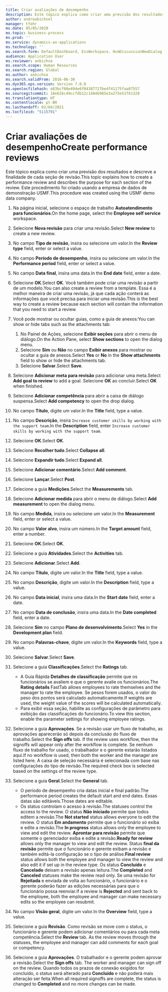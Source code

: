 ```yaml
---
title: Criar avaliações de desempenho
description: Este tópico explica como criar uma previsão dos resultados e descreve a finalidade de cada seção de revisão.
author: andreabichsel
manager: tfehr
ms.date: 05/05/2020
ms.topic: business-process
ms.prod: ''
ms.service: dynamics-ax-applications
ms.technology: ''
ms.search.form: DefaultDashboard, EssWorkspace, HcmDiscussionNewDialog, HcmDiscussion, HcmDiscussionChangeSettings, HcmDiscussionAddGoalDialog, HcmTopicCreate, HcmMeasurementDetailDialog, HcmPerfJournalAdd, HcmEmployeeDevelopmentWorkspace
audience: Application User
ms.reviewer: anbichse
ms.search.scope: Human Resources
ms.search.region: Global
ms.author: anbichse
ms.search.validFrom: 2016-06-30
ms.dyn365.ops.version: Version 7.0.0
ms.openlocfilehash: e83bcf60e494e6f04387727bedf41175faa07557
ms.sourcegitcommit: 18e626c49ccfdb12c1484b985e3a275e51f61320
ms.translationtype: HT
ms.contentlocale: pt-BR
ms.lasthandoff: 02/04/2021
ms.locfileid: "5115791"
---
```

# <a name="create-performance-reviews"></a><span data-ttu-id="fafe9-103">Criar avaliações de desempenho</span><span class="sxs-lookup"><span data-stu-id="fafe9-103">Create performance reviews</span></span>


<span data-ttu-id="fafe9-104">Este tópico explica como criar uma previsão dos resultados e descreve a finalidade de cada seção de revisão.</span><span class="sxs-lookup"><span data-stu-id="fafe9-104">This topic explains how to create a performance review and describes the purpose for each section of the review.</span></span> <span data-ttu-id="fafe9-105">Este procedimento foi criado usando a empresa de dados de demonstração USMF.</span><span class="sxs-lookup"><span data-stu-id="fafe9-105">This procedure was created using the USMF demo data company.</span></span>

1. <span data-ttu-id="fafe9-106">Na página inicial, selecione o espaço de trabalho **Autoatendimento para funcionários**.</span><span class="sxs-lookup"><span data-stu-id="fafe9-106">On the home page, select the **Employee self service** workspace.</span></span>
2. <span data-ttu-id="fafe9-107">Selecione **Nova revisão** para criar uma revisão.</span><span class="sxs-lookup"><span data-stu-id="fafe9-107">Select **New review** to create a new review.</span></span>
3. <span data-ttu-id="fafe9-108">No campo **Tipo de revisão**, insira ou selecione um valor.</span><span class="sxs-lookup"><span data-stu-id="fafe9-108">In the **Review type** field, enter or select a value.</span></span>
4. <span data-ttu-id="fafe9-109">No campo **Período de desempenho**, insira ou selecione um valor.</span><span class="sxs-lookup"><span data-stu-id="fafe9-109">In the **Performance period** field, enter or select a value.</span></span>
5. <span data-ttu-id="fafe9-110">No campo **Data final**, insira uma data.</span><span class="sxs-lookup"><span data-stu-id="fafe9-110">In the **End date** field, enter a date.</span></span>
6. <span data-ttu-id="fafe9-111">Selecione **OK**.</span><span class="sxs-lookup"><span data-stu-id="fafe9-111">Select **OK**.</span></span> <span data-ttu-id="fafe9-112">Você também pode criar uma revisão a partir de um modelo.</span><span class="sxs-lookup"><span data-stu-id="fafe9-112">You can also create a review from a template.</span></span> <span data-ttu-id="fafe9-113">Essa é a melhor maneira de criar uma revisão, já que cada ação conterá as informações que você precisa para iniciar uma revisão.</span><span class="sxs-lookup"><span data-stu-id="fafe9-113">This is the best way to create a review because each section will contain the information that you need to start a review.</span></span>  
7. <span data-ttu-id="fafe9-114">Você pode mostrar ou ocultar guias, como a guia de anexos:</span><span class="sxs-lookup"><span data-stu-id="fafe9-114">You can show or hide tabs such as the attachments tab:</span></span>

    1. <span data-ttu-id="fafe9-115">No Painel de Ações, selecione **Exibir seções** para abrir o menu de diálogo.</span><span class="sxs-lookup"><span data-stu-id="fafe9-115">On the Action Pane, select **Show sections** to open the dialog menu.</span></span>
    1. <span data-ttu-id="fafe9-116">Selecione **Sim** ou **Não** no campo **Exibir anexos** para mostrar ou ocultar a guia de anexos.</span><span class="sxs-lookup"><span data-stu-id="fafe9-116">Select **Yes** or **No** in the **Show attachments** field to show or hide the attachments tab.</span></span>
    1. <span data-ttu-id="fafe9-117">Selecione **Salvar**.</span><span class="sxs-lookup"><span data-stu-id="fafe9-117">Select **Save**.</span></span>

8. <span data-ttu-id="fafe9-118">Selecione **Adicionar meta para revisão** para adicionar uma meta.</span><span class="sxs-lookup"><span data-stu-id="fafe9-118">Select **Add goal to review** to add a goal.</span></span> <span data-ttu-id="fafe9-119">Selecione **OK** ao concluir.</span><span class="sxs-lookup"><span data-stu-id="fafe9-119">Select **OK** when finished.</span></span>
9. <span data-ttu-id="fafe9-120">Selecione **Adicionar competência** para abrir a caixa de diálogo suspensa.</span><span class="sxs-lookup"><span data-stu-id="fafe9-120">Select **Add competency** to open the drop dialog.</span></span>
10. <span data-ttu-id="fafe9-121">No campo **Título**, digite um valor.</span><span class="sxs-lookup"><span data-stu-id="fafe9-121">In the **Title** field, type a value.</span></span>
11. <span data-ttu-id="fafe9-122">No campo **Descrição**, insira `Increase customer skills by working with the support team`.</span><span class="sxs-lookup"><span data-stu-id="fafe9-122">In the **Description** field, enter `Increase customer skills by working with the support team`.</span></span>
12. <span data-ttu-id="fafe9-123">Selecione **OK**.</span><span class="sxs-lookup"><span data-stu-id="fafe9-123">Select **OK**.</span></span>
13. <span data-ttu-id="fafe9-124">Selecione **Recolher tudo**.</span><span class="sxs-lookup"><span data-stu-id="fafe9-124">Select **Collapse all**.</span></span>
14. <span data-ttu-id="fafe9-125">Selecione **Expandir tudo**.</span><span class="sxs-lookup"><span data-stu-id="fafe9-125">Select **Expand all**.</span></span>
15. <span data-ttu-id="fafe9-126">Selecione **Adicionar comentário**.</span><span class="sxs-lookup"><span data-stu-id="fafe9-126">Select **Add comment**.</span></span>
16. <span data-ttu-id="fafe9-127">Selecione **Lançar**.</span><span class="sxs-lookup"><span data-stu-id="fafe9-127">Select **Post**.</span></span>
17. <span data-ttu-id="fafe9-128">Selecione a guia **Medições**.</span><span class="sxs-lookup"><span data-stu-id="fafe9-128">Select the **Measurements** tab.</span></span>
18. <span data-ttu-id="fafe9-129">Selecione **Adicionar medida** para abrir o menu de diálogo.</span><span class="sxs-lookup"><span data-stu-id="fafe9-129">Select **Add measurement** to open the dialog menu.</span></span>
19. <span data-ttu-id="fafe9-130">No campo **Medida**, insira ou selecione um valor.</span><span class="sxs-lookup"><span data-stu-id="fafe9-130">In the **Measurement** field, enter or select a value.</span></span>
26. <span data-ttu-id="fafe9-131">No campo **Valor alvo**, insira um número.</span><span class="sxs-lookup"><span data-stu-id="fafe9-131">In the **Target amount** field, enter a number.</span></span>
20. <span data-ttu-id="fafe9-132">Selecione **OK**.</span><span class="sxs-lookup"><span data-stu-id="fafe9-132">Select **OK**.</span></span>
21. <span data-ttu-id="fafe9-133">Selecione a guia **Atividades**.</span><span class="sxs-lookup"><span data-stu-id="fafe9-133">Select the **Activities** tab.</span></span>
22. <span data-ttu-id="fafe9-134">Selecione **Adicionar**.</span><span class="sxs-lookup"><span data-stu-id="fafe9-134">Select **Add**.</span></span>
23. <span data-ttu-id="fafe9-135">No campo **Título**, digite um valor.</span><span class="sxs-lookup"><span data-stu-id="fafe9-135">In the **Title** field, type a value.</span></span>
24. <span data-ttu-id="fafe9-136">No campo **Descrição**, digite um valor.</span><span class="sxs-lookup"><span data-stu-id="fafe9-136">In the **Description** field, type a value.</span></span>
25. <span data-ttu-id="fafe9-137">No campo **Data inicial**, insira uma data.</span><span class="sxs-lookup"><span data-stu-id="fafe9-137">In the **Start date** field, enter a date.</span></span>
26. <span data-ttu-id="fafe9-138">No campo **Data de conclusão**, insira uma data.</span><span class="sxs-lookup"><span data-stu-id="fafe9-138">In the **Date completed** field, enter a date.</span></span>
27. <span data-ttu-id="fafe9-139">Selecione **Sim** no campo **Plano de desenvolvimento**.</span><span class="sxs-lookup"><span data-stu-id="fafe9-139">Select **Yes** in the **Development plan** field.</span></span>
28. <span data-ttu-id="fafe9-140">No campo **Palavras-chave**, digite um valor.</span><span class="sxs-lookup"><span data-stu-id="fafe9-140">In the **Keywords** field, type a value.</span></span>
29. <span data-ttu-id="fafe9-141">Selecione **Salvar**.</span><span class="sxs-lookup"><span data-stu-id="fafe9-141">Select **Save**.</span></span>
30. <span data-ttu-id="fafe9-142">Selecione a guia **Classificações**.</span><span class="sxs-lookup"><span data-stu-id="fafe9-142">Select the **Ratings** tab.</span></span>  

    - <span data-ttu-id="fafe9-143">A Guia Rápida **Detalhes de classificação** permite que os funcionários se avaliem e que o gerente avalie os funcionários.</span><span class="sxs-lookup"><span data-stu-id="fafe9-143">The **Rating details** FastTab allows employees to rate themselves and the manager to rate the employee.</span></span> <span data-ttu-id="fafe9-144">Se pesos forem usados, o valor do peso dos pontos será calculado automaticamente.</span><span class="sxs-lookup"><span data-stu-id="fafe9-144">If weights are used, the weight value of the scores will be calculated automatically.</span></span>  
    - <span data-ttu-id="fafe9-145">Para exibir essa seção, habilite as configurações de parâmetro para exibição das classificações do funcionário.</span><span class="sxs-lookup"><span data-stu-id="fafe9-145">To view this section, enable the parameter settings for showing employee ratings.</span></span>  

31. <span data-ttu-id="fafe9-146">Selecione a guia **Aprovações**. Se a revisão usar um fluxo de trabalho, as aprovações aparecerão só depois da conclusão do fluxo de trabalho.</span><span class="sxs-lookup"><span data-stu-id="fafe9-146">Select the **Sign offs** tab. If the review uses workflow, then the signoffs will appear only after the workflow is complete.</span></span> <span data-ttu-id="fafe9-147">Se nenhum fluxo de trabalho for usado, o trabalhador e o gerente estarão listados aqui.</span><span class="sxs-lookup"><span data-stu-id="fafe9-147">If no workflow is used, then both the worker and the manager are listed here.</span></span> <span data-ttu-id="fafe9-148">A caixa de seleção necessária é selecionada com base nas configurações do tipo de revisão.</span><span class="sxs-lookup"><span data-stu-id="fafe9-148">The required check box is selected based on the settings of the review type.</span></span>  
32. <span data-ttu-id="fafe9-149">Selecione a guia **Geral**.</span><span class="sxs-lookup"><span data-stu-id="fafe9-149">Select the **General** tab.</span></span>

    - <span data-ttu-id="fafe9-150">O período de desempenho cria datas inicial e final padrão.</span><span class="sxs-lookup"><span data-stu-id="fafe9-150">The performance period creates the default start and end dates.</span></span> <span data-ttu-id="fafe9-151">Essas datas são editáveis.</span><span class="sxs-lookup"><span data-stu-id="fafe9-151">Those dates are editable.</span></span>  
    - <span data-ttu-id="fafe9-152">Os status controlam o acesso à revisão.</span><span class="sxs-lookup"><span data-stu-id="fafe9-152">The statuses control the access to the review.</span></span> <span data-ttu-id="fafe9-153">O status **Não iniciado** permite que todos editem a revisão.</span><span class="sxs-lookup"><span data-stu-id="fafe9-153">The **Not started** status allows everyone to edit the review.</span></span> <span data-ttu-id="fafe9-154">O status **Em andamento** permite que o funcionário só exiba e edite a revisão.</span><span class="sxs-lookup"><span data-stu-id="fafe9-154">The **In progress** status allows only the employee to view and edit the review.</span></span> <span data-ttu-id="fafe9-155">**Aprontar para revisão** permite que somente o gerenciador exiba e edite a revisão.</span><span class="sxs-lookup"><span data-stu-id="fafe9-155">**Ready for review** allows only the manager to view and edit the review.</span></span> <span data-ttu-id="fafe9-156">Status **final da revisão** permite que o funcionário e gerente exibam a revisão e também editá-la configuração se o tipo de análise.</span><span class="sxs-lookup"><span data-stu-id="fafe9-156">**Final review** status allows both the employee and manager to view the review and also edit it if set up in the review type.</span></span> <span data-ttu-id="fafe9-157">Os status **Concluído** e **Cancelado** deixam a revisão apenas leitura.</span><span class="sxs-lookup"><span data-stu-id="fafe9-157">The **Completed** and **Canceled** statuses make the review read only.</span></span> <span data-ttu-id="fafe9-158">Se uma revisão for **Rejeitada** e enviada de volta ao funcionário, o funcionário e o gerente poderão fazer as edições necessárias para que o funcionário possa reenviar.</span><span class="sxs-lookup"><span data-stu-id="fafe9-158">If a review is **Rejected** and sent back to the employee, both the employee and manager can make necessary edits so the employee can resubmit.</span></span>

33. <span data-ttu-id="fafe9-159">No campo **Visão geral**, digite um valor.</span><span class="sxs-lookup"><span data-stu-id="fafe9-159">In the **Overview** field, type a value.</span></span>
34. <span data-ttu-id="fafe9-160">Selecione a guia **Revisão**. Como revisão se move com o status, o funcionário e gerente podem adicionar comentários ou para cada meta competência.</span><span class="sxs-lookup"><span data-stu-id="fafe9-160">Select the **Review** tab. As the review moves through the statuses, the employee and manager can add comments for each goal or competency.</span></span>  
35. <span data-ttu-id="fafe9-161">Selecione a guia **Aprovações**. O trabalhador e o gerente podem aprovar a revisão.</span><span class="sxs-lookup"><span data-stu-id="fafe9-161">Select the **Sign offs** tab. The worker and manager can sign off on the review.</span></span> <span data-ttu-id="fafe9-162">Quando todos os prazos de conexão exigidos for concluído, o status será alterado para **Concluído** e não poderá mais alteração ser feita.</span><span class="sxs-lookup"><span data-stu-id="fafe9-162">When all required signoffs are complete, the status is changed to **Completed** and no more changes can be made.</span></span>  

